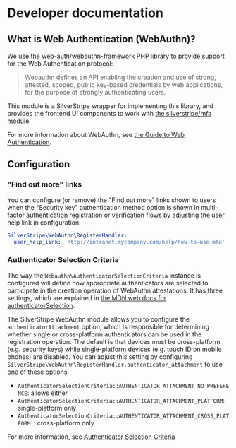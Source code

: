 # Developer documentation

## What is Web Authentication (WebAuthn)?

We use the [web-auth/webauthn-framework PHP library](https://github.com/web-auth/webauthn-framework) to provide support
for the Web Authentication protocol:

> Webauthn defines an API enabling the creation and use of strong, attested, scoped, public key-based credentials by
> web applications, for the purpose of strongly authenticating users.

This module is a SilverStripe wrapper for implementing this library, and provides the frontend UI components to work
with [the silverstripe/mfa module](https://github.com/silverstripe/silverstripe-mfa).

For more information about WebAuthn, see [the Guide to Web Authentication](https://webauthn.guide/).

## Configuration

### "Find out more" links

You can configure (or remove) the "Find out more" links shown to users when the "Security key" authentication method
option is shown in multi-factor authentication registration or verification flows by adjusting the user help link
in configuration:

```yaml
SilverStripe\WebAuthn\RegisterHandler:
  user_help_link: 'http://intranet.mycompany.com/help/how-to-use-mfa'
```

### Authenticator Selection Criteria

The way the `Webauthn\AuthenticatorSelectionCriteria` instance is configured will define how appropriate authenticators
are selected to participate in the creation operation of WebAuthn attestations. It has three settings, which are
explained in [the MDN web docs for authenticatorSelection](https://developer.mozilla.org/en-US/docs/Web/API/PublicKeyCredentialCreationOptions/authenticatorSelection#Syntax).

The SilverStripe WebAuthn module allows you to configure the `authenticatorAttachment` option, which is responsible
for determining whether single or cross-platform authenticators can be used in the registration operation. The default
is that devices must be cross-platform (e.g. security keys) while single-platform devices (e.g. touch ID on mobile
phones) are disabled. You can adjust this setting by configuring
`SilverStripe\WebAuthn\RegisterHandler.authenticator_attachment` to use one of these options:

* `AuthenticatorSelectionCriteria::AUTHENTICATOR_ATTACHMENT_NO_PREFERENCE`: allows either
* `AuthenticatorSelectionCriteria::AUTHENTICATOR_ATTACHMENT_PLATFORM`: single-platform only
* `AuthenticatorSelectionCriteria::AUTHENTICATOR_ATTACHMENT_CROSS_PLATFORM `: cross-platform only

For more information, see [Authenticator Selection Criteria](https://github.com/web-auth/webauthn-framework/blob/v1.2/doc/webauthn/PublicKeyCredentialCreation.md#authenticator-selection-criteria)
